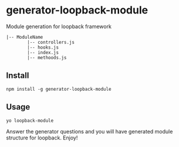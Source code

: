 # generator-loopback-module
Module generation for loopback framework
```
|-- ModuleName
        |-- controllers.js
        |-- hooks.js
        |-- index.js
        |-- methoods.js
```

## Install

``` 
npm install -g generator-loopback-module
```

## Usage

```
yo loopback-module
```

Answer the generator questions and you will have 
generated module structure for loopback. Enjoy! 